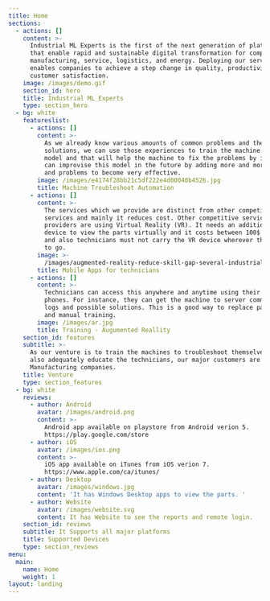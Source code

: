 ```yaml
---
title: Home
sections:
  - actions: []
    content: >-
      Industrial ML Experts is the first of the next generation of platforms
      that enable rapid and sustainable digital transformation for companies in
      manufacturing, service, logistics, and energy. Deploying our service
      enables companies to achieve a step change in quality, productivity, and
      customer satisfaction.
    image: /images/demo.gif
    section_id: hero
    title: Industrial ML Experts
    type: section_hero
  - bg: white
    featureslist:
      - actions: []
        content: >-
          As we already know various amounts of common problems and the
          solutions, we can use those experiences to train the machine learning
          model and that will help the machine to fix the problems by itself. We
          can improvise this model in the future by adding more and more issues
          and problems to become very effective.
        image: /images/e4174f28bb21c5df222e4d00040b4526.jpg
        title: Machine Troubleshoot Automation
      - actions: []
        content: >-
          The services which we provide are distinct from other competitors’
          services and mainly it reduces cost. Other competitive service
          providers are using Virtual Reality (VR). It needs an additional
          device to view the parts virtually and it costs between 100$ and 600$
          and also technicians must not carry the VR device wherever they want
          to go.
        image: >-
          /images/augmented-reality-reduce-skill-gap-several-industrial-sectors.jpg
        title: Mobile Apps for technicians
      - actions: []
        content: >-
          Technicians can access this anywhere and anytime using their mobile
          phones. For instance, they can get the machine to server communication
          logs and possible solutions. This is a good way to replace paper books
          and manual training.
        image: /images/ar.jpg
        title: Training - Augumented Reallity
    section_id: features
    subtitle: >-
      As our venture is to train the machines to troubleshoot themselves and
      also adequately educate the technicians, our major customers are
      Manufacturing companies.
    title: Venture
    type: section_features
  - bg: white
    reviews:
      - author: Android
        avatar: /images/android.png
        content: >-
          Android app available on playstore from Android verion 5.
          https://play.google.com/store
      - author: iOS
        avatar: /images/ios.png
        content: >-
          iOS app available on iTunes from iOS verion 7.
          https://www.apple.com/ca/itunes/
      - author: Desktop
        avatar: /images/windows.jpg
        content: 'It has Windows Desktop apps to view the parts. '
      - author: Website
        avatar: /images/website.svg
        content: It has Website to see the reports and remote login.
    section_id: reviews
    subtitle: It Supports all major platforms
    title: Supported Devices
    type: section_reviews
menu:
  main:
    name: Home
    weight: 1
layout: landing
---
```


